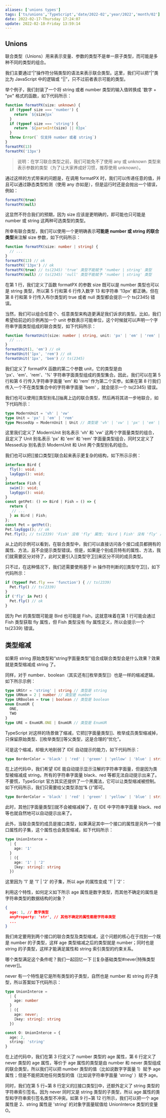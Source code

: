 ```yaml
---
aliases: ['unions types']
tags: ['ts/unions','TypeScript','date/2022-02','year/2022','month/02']
date: 2022-02-17-Thursday 17:24:07
update: 2022-02-18-Friday 13:59:14
---
```


## Unions

联合类型（Unions）用来表示变量、参数的类型不是单一原子类型，而可能是多种不同的类型的组合。

我们主要通过“|”操作符分隔类型的语法来表示联合类型。这里，我们可以把“|”类比为 JavaScript 中的逻辑或 “||”，只不过前者表示可能的类型。

举个例子，我们封装了一个将 string 或者 number 类型的输入值转换成 '数字 + "px" 格式的函数，如下代码所示：

```ts
function formatPX(size: unknown) {
  if (typeof size === 'number') {
    return `${size}px`
  }
  if (typeof size === 'string') {
    return `${parseInt(size) || 0}px`
  }
  throw Error(` 仅支持 number 或者 string`)
}
formatPX(13)
formatPX('13px')
```

>说明：在学习联合类型之前，我们可能免不了使用 any 或 unknown 类型来表示参数的类型（为了让大家养成好习惯，推荐使用 unknown）。

通过这样的方式带来的问题是，在调用 formatPX 时，我们可以传递任意的值，并且可以通过静态类型检测（使用 any 亦如是），但是运行时还是会抛出一个错误，例如：

```ts
formatPX(true)
formatPX(null)
```

这显然不符合我们的预期，因为 size 应该是更明确的，即可能也只可能是 number 或 string 这两种可选类型的类型。

所幸有联合类型，我们可以使用一个更明确表示**可能是 number 或 string 的联合类型**来注解 size 参数，如下代码所示：

```ts
function formatPX(size: number | string) {
  // ...
}
formatPX(13) // ok
formatPX('13px') // ok
formatPX(true) // ts(2345) 'true' 类型不能赋予 'number | string' 类型
formatPX(null) // ts(2345) 'null' 类型不能赋予 'number | string' 类型
```

在第 1 行，我们定义了函数 formatPX 的参数 size 既可以是 number 类型也可以是 string 类型，所以第 5 行和第 6 行传入数字 13 和字符串 '13px' 都正确，但在第 8 行和第 9 行传入布尔类型的 true 或者 null 类型都会提示一个 ts(2345) 错误。

当然，我们可以组合任意个、任意类型来构造更满足我们诉求的类型。比如，我们希望给前边的示例再加一个 unit 参数表示可能单位，这个时候就可以声明一个字符串字面类型组成的联合类型，如下代码所示：

```ts
function formatUnit(size: number | string, unit: 'px' | 'em' | 'rem' | '%' = 'px') {
  // ...
}
formatUnit(1, 'em') // ok
formatUnit('1px', 'rem') // ok
formatUnit('1px', 'bem') // ts(2345)
```

我们定义了 formatPX 函数的第二个参数 unit，它的类型是由 'px'、'em'、'rem'、'%' 字符串字面类型组成的类型集合。因此，我们可以在第 5 行和第 6 行传入字符串字面量 'em' 和 'rem' 作为第二个实参。如果在第 8 行我们传入一个不在类型集合中的字符串字面量 'bem' ，就会提示一个 ts(2345) 错误。

我们也可以使用[[类型别名]]抽离上边的联合类型，然后再将其进一步地联合，如下代码所示：

```ts
type ModernUnit = 'vh' | 'vw'
type Unit = 'px' | 'em' | 'rem'
type MessedUp = ModernUnit | Unit // 类型是 'vh' | 'vw' | 'px' | 'em' | 'rem'
```

这里我们定义了 ModernUnit 别名表示 'vh' 和 'vw' 这两个字面量类型的组合，且定义了 Unit 别名表示 'px' 和 'em' 和 'rem' 字面量类型组合，同时又定义了 MessedUp 别名表示 ModernUnit 和 Unit 两个类型别名的组合。

我们也可以把[[接口类型]]联合起来表示更复杂的结构，如下所示示例：

```ts
interface Bird {
  fly(): void;
  layEggs(): void;
}
interface Fish {
  swim(): void;
  layEggs(): void;
}
const getPet: () => Bird | Fish = () => {
  return {
   // ...
  } as Bird | Fish;
};
const Pet = getPet();
Pet.layEggs(); // ok
Pet.fly(); // ts(2339) 'Fish' 没有 'fly' 属性; 'Bird | Fish' 没有 'fly' 属性
```

从上边的示例可以看到，在联合类型中，我们可以直接访问各个接口成员都拥有的属性、方法，且不会提示类型错误。但是，如果是个别成员特有的属性、方法，我们就需要区分对待了，此时又要引入[[类型守卫]]来区分不同的成员类型。

只不过，在这种情况下，我们还需要使用基于 in 操作符判断的[[类型守卫]]，如下代码所示：

```ts
if (typeof Pet.fly === 'function') { // ts(2339)
  Pet.fly() // ts(2339)
}
if ('fly' in Pet) {
  Pet.fly() // ok
}
```

因为 Pet 的类型既可能是 Bird 也可能是 Fish，这就意味着在第 1 行可能会通过 Fish 类型获取 fly 属性，但 Fish 类型没有 fly 属性定义，所以会提示一个 ts(2339) 错误。

## 类型缩减

如果将 string 原始类型和“string字面量类型”组合成联合类型会是什么效果？效果就是类型缩减成 string 了。

同样，对于 number、boolean（其实还有[[枚举类型]]）也是一样的缩减逻辑，如下所示示例：

```ts
type URStr = 'string' | string // 类型是 string
type URNum = 2 | number // 类型是 number
type URBoolen = true | boolean // 类型是 boolean
enum EnumUR {
  ONE,
  TWO
}
type URE = EnumUR.ONE | EnumUR // 类型是 EnumUR
```

TypeScript 对这样的场景做了缩减，它把[[字面量类型]]、枚举成员类型缩减掉，只保留原始类型、[[枚举类型]]等父类型，这是合理的“优化”。

可是这个缩减，却极大地削弱了 IDE 自动提示的能力，如下代码所示：

```ts
type BorderColor = 'black' | 'red' | 'green' | 'yellow' | 'blue' | string // 类型缩减成 string
```

在上述代码中，我们希望 IDE 能自动提示显示注解的字符串字面量，但是因为类型被缩减成 string，所有的字符串字面量 black、red 等都无法自动提示出来了。
不要慌，TypeScript 官方其实还提供了一个黑魔法，它可以让类型缩减被控制。如下代码所示，我们只需要给父类型添加“& {}”即可。

```ts
type BorderColor = 'black' | 'red' | 'green' | 'yellow' | 'blue' | string & {} // 字面类型都被保留
```

此时，其他[[字面量类型]]就不会被缩减掉了，在 IDE 中字符串字面量 black、red 等也就自然地可以自动提示出来了。

此外，当联合类型的成员是接口类型，如果满足其中一个接口的属性是另外一个接口属性的子集，这个属性也会类型缩减，如下代码所示：

```ts
type UnionInterce =
  | {
    age: '1'
  }
  | ({
    age: '1' | '2'
    [key: string]: string
  })
```

这里因为 '1' 是 '1' | '2' 的子集，所以 age 的属性变成 '1' | '2'：

利用这个特性，如何定义如下所示 age 属性是数字类型，而其他不确定的属性是字符串类型的数据结构的对象？

```json
{
  age: 1, // 数字类型
  anyProperty: 'str', // 其他不确定的属性都是字符串类型
  ...
}
```

我们肯定要用到两个接口的联合类型及类型缩减，这个问题的核心在于找到一个既是 number 的子类型，这样 age 类型缩减之后的类型就是 number；同时也是 string 的子类型，这样才能满足属性和 string 索引类型的约束关系。

哪个类型满足这个条件呢？我们一起回忆一下 [[复杂基础类型#never|特殊类型 never]]。

never 有一个特性是它是所有类型的子类型，自然也是 number 和 string 的子类型，所以答案如下代码所示：

```ts
type UnionInterce =
  | {
    age: number
  }
  | ({
    age: never;
    [key: string]: string
  })

const O: UnionInterce = {
  age: 2,
  string: 'string'
}
```

在上述代码中，我们在第 3 行定义了 number 类型的 age 属性，第 6 行定义了 never 类型的 age 属性，等价于 age 属性的类型是由 number 和 never 类型组成的联合类型，所以我们可以把 number 类型的值（比如说数字字面量 1）赋予 age 属性；但是不能把其他任何类型的值（比如说字符串字面量 'string' ）赋予 age。

同时，我们在第 5 行~第 8 行定义的[[接口类型]]中，还额外定义了 string 类型的字符串索引签名。因为 never 同时又是 string 类型的子类型，所以 age 属性的类型和字符串索引签名类型不冲突。如第 9 行~第 12 行所示，我们可以把一个 age 属性是 2、string 属性是 'string' 的对象字面量赋值给 UnionInterce 类型的变量 O。
